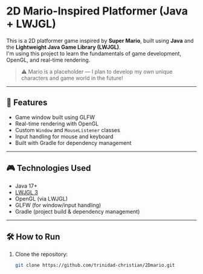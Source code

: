 # 2D Mario-Inspired Platformer (Java + LWJGL)

This is a 2D platformer game inspired by **Super Mario**, built using **Java** and the **Lightweight Java Game Library (LWJGL)**.  
I'm using this project to learn the fundamentals of game development, OpenGL, and real-time rendering.

> ⚠️ Mario is a placeholder — I plan to develop my own unique characters and game world in the future!

---

## 🚀 Features

- Game window built using GLFW
- Real-time rendering with OpenGL
- Custom `Window` and `MouseListener` classes
- Input handling for mouse and keyboard
- Built with Gradle for dependency management

---

## 🎮 Technologies Used

- Java 17+
- [LWJGL 3](https://www.lwjgl.org/)
- OpenGL (via LWJGL)
- GLFW (for window/input handling)
- Gradle (project build & dependency management)

---

## 🛠️ How to Run

1. Clone the repository:
   ```bash
   git clone https://github.com/trinidad-christian/2Dmario.git

